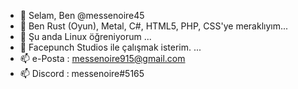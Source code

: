 - 👋 Selam, Ben @messenoire45
- 👀 Ben Rust (Oyun), Metal, C#, HTML5, PHP, CSS'ye meraklıyım...
- 🌱 Şu anda Linux öğreniyorum ...
- 💞️ Facepunch Studios ile çalışmak isterim. ...
- 📫 e-Posta : messenoire915@gmail.com
- 📫 Discord : messenoire#5165

